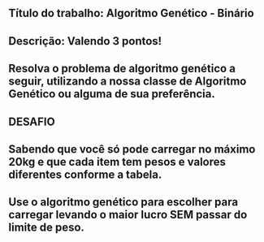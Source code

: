 
## Título do trabalho: Algoritmo Genético - Binário
## Descrição: Valendo 3 pontos!

## Resolva o problema de algoritmo genético a seguir, utilizando a nossa classe de Algoritmo Genético ou alguma de sua preferência.


## DESAFIO

## Sabendo que você só pode carregar no máximo 20kg e que cada item tem pesos e valores diferentes conforme a tabela. 

## Use o algoritmo genético para escolher para carregar levando o maior lucro SEM passar do limite de peso.
